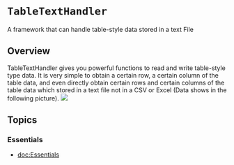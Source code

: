# ``TableTextHandler``

A framework that can handle table-style data stored in a text File

## Overview

TableTextHandler gives you powerful functions to read and write table-style type data. It is very simple to obtain a certain row, a certain column of the table data, and even directly obtain certain rows and certain columns of the table data which stored in a text file not in a CSV or Excel (Data shows in the following picture).
![](1.png)

## Topics

### Essentials

- <doc:Essentials>



